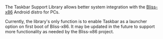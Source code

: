 The Taskbar Support Library allows better system integration with the [Bliss-x86](https://github.com/BlissRoms-x86) Android distro for PCs.

Currently, the library's only function is to enable Taskbar as a launcher option on first boot of Bliss-x86.  It may be updated in the future to support more functionality as needed by the Bliss-x86 project.